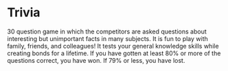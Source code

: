 # Trivia

30 question game in which the competitors are asked questions about interesting but unimportant facts in many subjects. It is fun to play with family, friends, and colleagues! It tests your general knowledge skills while creating bonds for a lifetime. If you have gotten at least 80% or more of the questions correct, you have won. If 79% or less, you have lost.
